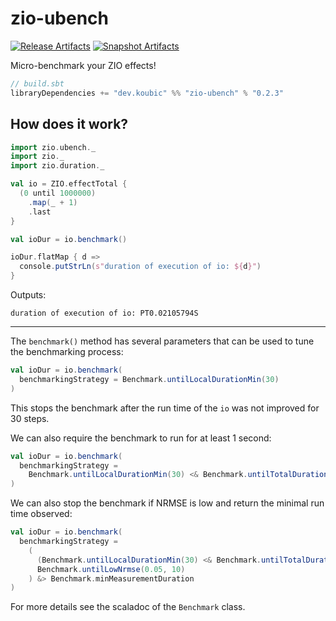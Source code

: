 # zio-ubench

[![Release Artifacts][Badge-SonatypeReleases]][Link-SonatypeReleases]
[![Snapshot Artifacts][Badge-SonatypeSnapshots]][Link-SonatypeSnapshots]

Micro-benchmark your ZIO effects!

```sbt
// build.sbt
libraryDependencies += "dev.koubic" %% "zio-ubench" % "0.2.3"
```

## How does it work?

```scala
import zio.ubench._
import zio._
import zio.duration._

val io = ZIO.effectTotal {
  (0 until 1000000)
    .map(_ + 1)
    .last
}

val ioDur = io.benchmark()

ioDur.flatMap { d =>
  console.putStrLn(s"duration of execution of io: ${d}")
}
```

Outputs:

```
duration of execution of io: PT0.02105794S
```

---- 

The `benchmark()` method has several parameters that can be used to tune the benchmarking process:

```scala
val ioDur = io.benchmark(
  benchmarkingStrategy = Benchmark.untilLocalDurationMin(30)
)
```
This stops the benchmark after the run time of the `io` was not improved for 30 steps.

We can also require the benchmark to run for at least 1 second:

```scala
val ioDur = io.benchmark(
  benchmarkingStrategy = 
    Benchmark.untilLocalDurationMin(30) <& Benchmark.untilTotalDuration(1.second))
)
```

We can also stop the benchmark if NRMSE is low and return the minimal run time observed:

```scala
val ioDur = io.benchmark(
  benchmarkingStrategy =
    (
      (Benchmark.untilLocalDurationMin(30) <& Benchmark.untilTotalDuration(1.second)) ||
      Benchmark.untilLowNrmse(0.05, 10)
    ) &> Benchmark.minMeasurementDuration
)
```

For more details see the scaladoc of the `Benchmark` class.

[Badge-SonatypeReleases]: https://img.shields.io/nexus/r/https/oss.sonatype.org/dev.koubic/zio-ubench_2.13.svg "Sonatype Releases"
[Badge-SonatypeSnapshots]: https://img.shields.io/nexus/s/https/oss.sonatype.org/dev.koubic/zio-ubench_2.13.svg "Sonatype Snapshots"
[Link-SonatypeSnapshots]: https://oss.sonatype.org/content/repositories/snapshots/dev/koubic/zio-ubenchc_2.13/ "Sonatype Snapshots"
[Link-SonatypeReleases]: https://oss.sonatype.org/content/repositories/releases/dev/koubic/zio-ubenchc_2.13/ "Sonatype Releases"
